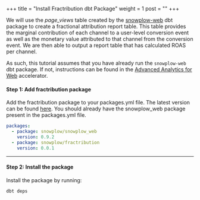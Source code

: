 +++
title = "Install Fractribution dbt Package"
weight = 1
post = ""
+++

We will use the *page_views* table created by the [snowplow-web](https://hub.getdbt.com/snowplow/snowplow_web/latest/) dbt package to create a fractional attribution report table. This table provides the marginal contribution of each channel to a user-level conversion event as well as the monetary value attributed to that channel from the conversion event. We are then able to output a report table that has calculated ROAS per channel. 

As such, this tutorial assumes that you have already run the `snowplow-web` dbt package. If not, instructions can be found in the [Advanced Analytics for Web](https://docs.snowplow.io/accelerators/web) accelerator.


#### **Step 1:** Add fractribution package
Add the fractribution package to your packages.yml file. The latest version can be found [here](https://hub.getdbt.com/snowplow/fractribution/latest/). You should already have the snowplow_web package present in the packages.yml file.

```yml
packages:
  - package: snowplow/snowplow_web
    version: 0.9.2
  - package: snowplow/fractribution
    version: 0.0.1
```

***

#### **Step 2:** Install the package
Install the package by running:

```
dbt deps
```

